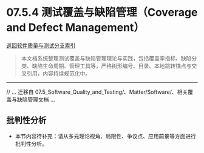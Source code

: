 # 07.5.4 测试覆盖与缺陷管理（Coverage and Defect Management）

[返回软件质量与测试分支索引](README.md)

> 本文档系统整理测试覆盖与缺陷管理理论与实践，包括覆盖率指标、缺陷分类、缺陷生命周期、管理工具等，严格树形编号、目录、本地跳转锚点与交叉引用，内容持续规范化中。

---

// ... 迁移自 07.5_Software_Quality_and_Testing/、Matter/Software/、相关覆盖与缺陷管理文档 ...


## 批判性分析

- 本节内容待补充：请从多元理论视角、局限性、争议点、应用前景等方面进行批判性分析。
